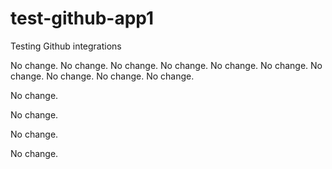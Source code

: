 # test-github-app1
Testing Github integrations

No change.
No change.
No change.
No change.
No change.
No change.
No change.
No change.
No change.
No change.

No change.

No change.

No change.

No change.

